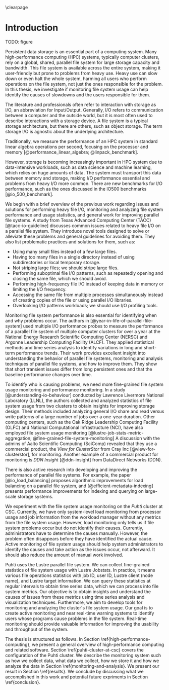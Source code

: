 \clearpage

# Introduction
<!--
TODO
- start with the big picture
- move from general description to specific
- explain I/O and I/O intensive work
- where we are going
- add a figure to the introduction (monitoring, parallel file system)
-->

TODO: figure

Persistent data storage is an essential part of a computing system.
Many high-performance computing (HPC) systems, typically computer clusters, rely on a global, shared, parallel file system for large storage capacity and bandwidth.
This file system is available across the entire system, making it user-friendly but prone to problems from heavy use.
Heavy use can slow down or even halt the whole system, harming all users who perform operations on the file system, not just the ones responsible for the problem.
In this thesis, we investigate if monitoring file system usage can help identify the causes of slowdowns and the users responsible for them.

The literature and professionals often refer to interaction with storage as I/O, an abbreviation for Input/Output.
Generally, I/O refers to communication between a computer and the outside world, but it is most often used to describe interactions with a storage device.
A file system is a typical storage architecture, but there are others, such as object storage.
The term storage I/O is agnostic about the underlying architecture.
<!-- In this thesis, we interchangeably refer to file system usage and I/O. -->

<!-- moving from computation centric workloads ot I/O centric  workloads -->
Traditionally, we measure the performance of an HPC system in standard linear algebra operations per second, focusing on the processor and memory [@performance_linear_algebra; @linpack_benchmark].
<!-- A ranking is maintained on the TOP500 list [@top_500]. -->
However, storage is becoming increasingly important in HPC system due to data-intensive workloads, such as data science and machine learning, which relies on huge amounts of data.
The system must transport this data between memory and storage, making I/O performance essential and problems from heavy I/O more common.
There are new benchmarks for I/O performance, such as the ones discussed in the IO500 benchmarks [@io_500_benchmark].
<!-- Ranking on IO500 list [@io_500]. -->
<!-- These are important reasons for studying storage and I/O performance in HPC systems. -->

We begin with a brief overview of the previous work regarding issues and solutions for performing heavy file I/O, monitoring and analyzing file system performance and usage statistics, and general work for improving parallel file systems.
A study from Texas Advanced Computing Center (TACC) [@tacc-io-guideline] discusses common issues related to heavy file I/O on a parallel file system.
They introduce novel tools designed to solve or alleviate these problems and general guidelines for avoiding them.
They also list problematic practices and solutions for them, such as:

* Using many small files instead of a few large files.
* Having too many files in a single directory instead of using subdirectories or local temporary storage.
* Not striping large files; we should stripe large files.
* Performing suboptimal file I/O patterns, such as repeatedly opening and closing the same file, which we should avoid.
* Performing high-frequency file I/O instead of keeping data in memory or limiting the I/O frequency.
* Accessing the same file from multiple processes simultaneously instead of creating copies of the file or using parallel I/O libraries.
* Overlooking I/O patterns workloads; we should use I/O profiling tools.

Monitoring file system performance is also essential for identifying when and why problems occur.
The authors in [@year-in-life-of-parallel-file-system] used multiple I/O performance probes to measure the performance of a parallel file system of multiple computer clusters for over a year at the National Energy Research Scientific Computing Center (NERSC) and Argonne Leadership Computing Facility (ALCF).
They applied statistical methods and time series analysis to identify variations in long and short-term performance trends.
Their work provides excellent insight into understanding the behavior of parallel file systems, monitoring and analysis techniques of parallel file systems, and how to improve them.
They show that short transient issues differ from long persistent ones and that the baseline performance changes over time.
<!-- They also mentioned different monitoring levels, such as application-level monitoring, file system workload monitoring, file system capacity and health monitoring, resource manager monitoring, and tracking changes and updates to the system. -->

To identify who is causing problems, we need more fine-grained file system usage monitoring and performance monitoring.
In a study [@understanding-io-behaviour] conducted by Lawrence Livermore National Laboratory (LLNL), the authors collected and analyzed statistics of file system usage from two clusters to obtain insights for improving storage design.
Their methods included analyzing general I/O share and read versus write patterns of a large number of jobs over a one-year duration.
Other computing centers, such as the Oak Ridge Leadership Computing Facility (OLFC)  and National Computational Infrastructure (NCI), have also employed file system usage monitoring [@lustre-job-stats-metric-aggregation; @fine-grained-file-system-monitoring]
A discussion with the admins of Aalto Scientific Computing (SciComp) revealed that they use a commercial product, the *View for ClusterStor* from Cray Inc [@view-for-clusterstor], for monitoring.
Another example of a commercial product for monitoring is *DDN Insight* [@ddn-insight] from DataDirect Networks (DDN).

There is also active research into developing and improving the performance of parallel file systems.
For example, the paper [@io_load_balancing] proposes algorithmic improvements for load balancing on a parallel file system, and [@efficient-metadata-indexing] presents performance improvements for indexing and querying on large-scale storage systems.

<!-- puhti -->
We experiment with the file system usage monitoring on the *Puhti* cluster at CSC.
Currently, we have only system-level load monitoring from processor usage and job information from the workload manager without any metrics from the file system usage.
However, load monitoring only tells us if file system problems occur but do not identify their causes.
Currently, administrators have to determine the causes manually.
However, the problem often disappears before they have identified the actual cause.
Active monitoring of file system usage should help system administrators to identify the causes and take action as the issues occur, not afterward.
It should also reduce the amount of manual work involved.

Puhti uses the Lustre parallel file system.
We can collect fine-grained statistics of file system usage with Lustre Jobstats.
In practice, it means various file operations statistics with job ID, user ID, Lustre client (node name), and Lustre target information.
We can query these statistics at regular intervals to obtain time series data, which we can process into file system metrics.
Our objective is to obtain insights and understand the causes of issues from these metrics using time series analysis and visualization techniques.
Furthermore, we aim to develop tools for monitoring and analyzing the cluster's file system usage.
Our goal is to create active monitoring and near real-time warning systems to identify users whose programs cause problems in the file system.
Real-time monitoring should provide valuable information for improving the usability and throughput of the system.

<!--
Additionally, we aim to provide information that can guide future procurements and configuration changes such that the investments and modifications improve the critical parts of the storage system.
-->

<!-- outline -->
The thesis is structured as follows.
In Section \ref{high-performance-computing}, we present a general overview of high-performance computing and related software.
Section \ref{puhti-cluster-at-csc} covers the configuration of the Puhti cluster.
We describe the monitoring system such as how we collect data, what data we collect, how we store it and how we analyze the data in Section \ref{monitoring-and-analysis}.
We present our result in Section \ref{results}.
We conclude by discussing what we accomplished in this work and potential future expriments in Section \ref{conclusion}.

